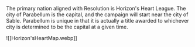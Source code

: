 The primary nation aligned with Resolution is Horizon's Heart League. The city of Parabellum is the capital, and the campaign will start near the city of Sable. Parabellum is unique in that it is actually a title awarded to whichever city is determined to be the capital at a given time.

![[Horizon'sHeartMap.webp]]